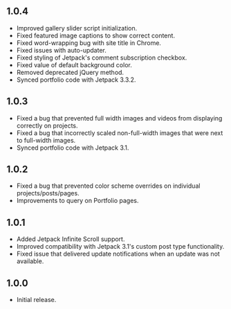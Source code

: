 ## 1.0.4

* Improved gallery slider script initialization.
* Fixed featured image captions to show correct content.
* Fixed word-wrapping bug with site title in Chrome.
* Fixed issues with auto-updater.
* Fixed styling of Jetpack's comment subscription checkbox.
* Fixed value of default background color.
* Removed deprecated jQuery method.
* Synced portfolio code with Jetpack 3.3.2.

## 1.0.3

* Fixed a bug that prevented full width images and videos from displaying correctly on projects.
* Fixed a bug that incorrectly scaled non-full-width images that were next to full-width images.
* Synced portfolio code with Jetpack 3.1.

## 1.0.2

* Fixed a bug that prevented color scheme overrides on individual projects/posts/pages.
* Improvements to query on Portfolio pages.

## 1.0.1

* Added Jetpack Infinite Scroll support.
* Improved compatibility with Jetpack 3.1's custom post type functionality.
* Fixed issue that delivered update notifications when an update was not available.

## 1.0.0

* Initial release.
